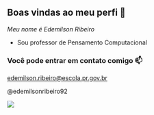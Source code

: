 ## Boas vindas ao meu perfi 💙


*Meu nome é Edemilson Ribeiro*

- Sou professor de Pensamento Computacional

### Você pode entrar em contato comigo 📫

edemilson.ribeiro@escola.pr.gov.br

@edemilsonribeiro92

![](https://tenor.com/pt-BR/view/professor-dumbledore-grisetti-josh-harry-potter-gif-18163058)

